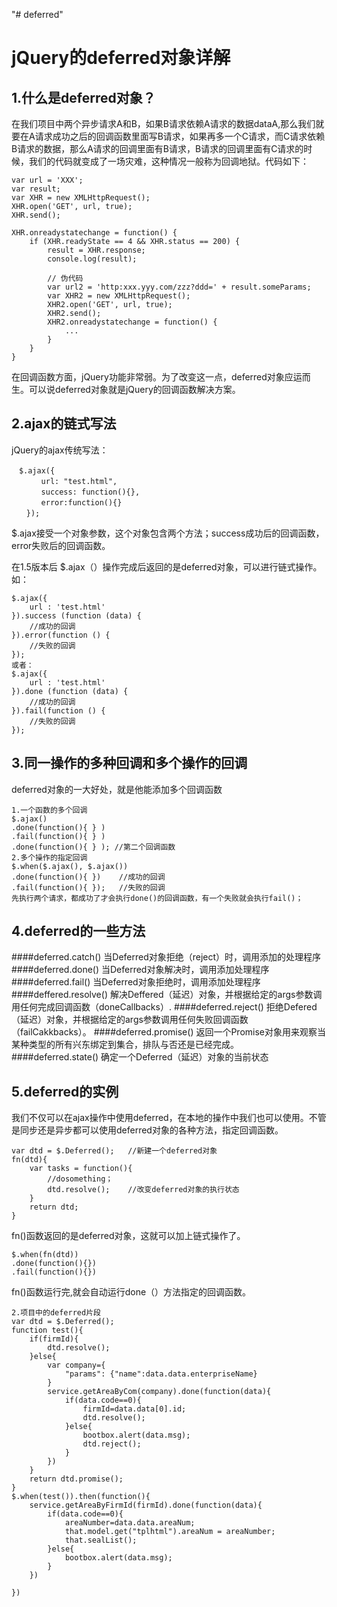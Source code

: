 "# deferred" 



# jQuery的deferred对象详解

## 1.什么是deferred对象？

在我们项目中两个异步请求A和B，如果B请求依赖A请求的数据dataA,那么我们就要在A请求成功之后的回调函数里面写B请求，如果再多一个C请求，而C请求依赖B请求的数据，那么A请求的回调里面有B请求，B请求的回调里面有C请求的时候，我们的代码就变成了一场灾难，这种情况一般称为回调地狱。代码如下：

 	var url = 'XXX';
	var result;
	var XHR = new XMLHttpRequest();
	XHR.open('GET', url, true);
	XHR.send();

	XHR.onreadystatechange = function() {
	    if (XHR.readyState == 4 && XHR.status == 200) {
	        result = XHR.response;
	        console.log(result);
	
	        // 伪代码
	        var url2 = 'http:xxx.yyy.com/zzz?ddd=' + result.someParams;
	        var XHR2 = new XMLHttpRequest();
	        XHR2.open('GET', url, true);
	        XHR2.send();
	        XHR2.onreadystatechange = function() {
	            ...
	        }
	    }
    }

在回调函数方面，jQuery功能非常弱。为了改变这一点，deferred对象应运而生。可以说deferred对象就是jQuery的回调函数解决方案。

## 2.ajax的链式写法

jQuery的ajax传统写法：

	　$.ajax({
	　　　　url: "test.html",
	　　　　success: function(){},
	　　　　error:function(){}
	　　});

$.ajax接受一个对象参数，这个对象包含两个方法；success成功后的回调函数，error失败后的回调函数。

在1.5版本后 $.ajax（）操作完成后返回的是deferred对象，可以进行链式操作。如：

	$.ajax({
    	url : 'test.html'
	}).success (function (data) { 
        //成功的回调
	}).error(function () {
		//失败的回调
    });
    或者：
	$.ajax({
    	url : 'test.html'
	}).done (function (data) { 
        //成功的回调
	}).fail(function () {
		//失败的回调
    });

## 3.同一操作的多种回调和多个操作的回调

deferred对象的一大好处，就是他能添加多个回调函数
   
 
	1.一个函数的多个回调
	$.ajax()
	.done(function(){ } )
	.fail(function(){ } )
	.done(function(){ } ); //第二个回调函数
	2.多个操作的指定回调
	$.when($.ajax(), $.ajax())
	.done(function(){ })    //成功的回调
	.fail(function(){ });   //失败的回调
	先执行两个请求，都成功了才会执行done()的回调函数，有一个失败就会执行fail()；
	
## 4.deferred的一些方法

####deferred.catch()
	当Deferred对象拒绝（reject）时，调用添加的处理程序
####deferred.done()
	当Deferred对象解决时，调用添加处理程序
####deferred.fail()
	当Deferred对象拒绝时，调用添加处理程序
####deffered.resolve()
	解决Deffered（延迟）对象，并根据给定的args参数调用任何完成回调函数（doneCallbacks）.
####deferred.reject()
	拒绝Defered（延迟）对象，并根据给定的args参数调用任何失败回调函数（failCakkbacks）。
####deferred.promise()
	返回一个Promise对象用来观察当某种类型的所有兴东绑定到集合，排队与否还是已经完成。
####deferred.state()
	确定一个Deferred（延迟）对象的当前状态

## 5.deferred的实例
我们不仅可以在ajax操作中使用deferred，在本地的操作中我们也可以使用。不管是同步还是异步都可以使用deferred对象的各种方法，指定回调函数。

	var dtd = $.Deferred();   //新建一个deferred对象
	fn(dtd){
		var tasks = function(){
			//dosomething；
			dtd.resolve();	  //改变deferred对象的执行状态
		}
		return dtd;
	}

fn()函数返回的是deferred对象，这就可以加上链式操作了。
	
	$.when(fn(dtd))
	.done(function(){})
    .fail(function(){})
fn()函数运行完,就会自动运行done（）方法指定的回调函数。


	2.项目中的deferred片段
	var dtd = $.Deferred();
	function test(){
		if(firmId){
			dtd.resolve();
		}else{
			var company={ 
				"params": {"name":data.data.enterpriseName} 
			}
			service.getAreaByCom(company).done(function(data){
				if(data.code==0){
					firmId=data.data[0].id;
					dtd.resolve();
				}else{
					bootbox.alert(data.msg);
					dtd.reject();
				}
			})
		}
		return dtd.promise();
	}
	$.when(test()).then(function(){					
		service.getAreaByFirmId(firmId).done(function(data){
			if(data.code==0){
				areaNumber=data.data.areaNum;
				that.model.get("tplhtml").areaNum = areaNumber;
				that.sealList();
			}else{
				bootbox.alert(data.msg);
			}
		})
		
	})	
